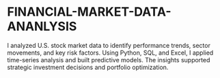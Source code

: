 # FINANCIAL-MARKET-DATA-ANANLYSIS
I analyzed U.S. stock market data to identify performance trends, sector movements, and key risk factors. Using Python, SQL, and Excel, I applied time-series analysis and built predictive models. The insights supported strategic investment decisions and portfolio optimization.
